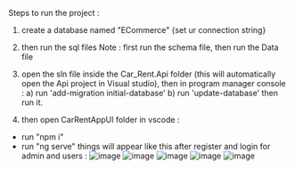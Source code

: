 Steps to run the project :

1. create a database named "ECommerce" {set ur connection string}
2. then run the sql files
   Note : first run the schema file, then run the Data file

3. open the sln file inside the Car_Rent.Api folder (this will automatically open the Api project in Visual studio),
   then in program manager console :
   a) run 'add-migration initial-database'
   b) run 'update-database'
   then run it.

4. then open CarRentAppUI folder in vscode :

- run "npm i"
- run "ng serve"
things will appear like this after register and login for admin and users :
![image](https://github.com/rath321/CarRentApp/assets/60335350/27884f6b-9203-4658-bcc0-f84290d7e4fb)
![image](https://github.com/rath321/CarRentApp/assets/60335350/75f88b25-0faf-4d3e-b870-9f7e9efe51ad)
![image](https://github.com/rath321/CarRentApp/assets/60335350/dab6c7d0-a6e0-4b6b-b0a5-26baccd66bbb)
![image](https://github.com/rath321/CarRentApp/assets/60335350/fb5b6253-d6b0-4b22-b107-9fef3320f973)
![image](https://github.com/rath321/CarRentApp/assets/60335350/e9bd7fb7-18c5-4707-a64e-5c889e9152cc)


